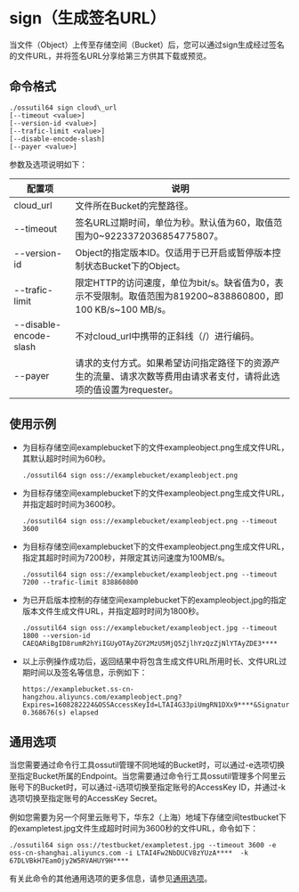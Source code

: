 # sign（生成签名URL）

当文件（Object）上传至存储空间（Bucket）后，您可以通过sign生成经过签名的文件URL，并将签名URL分享给第三方供其下载或预览。

## 命令格式

```
./ossutil64 sign cloud\_url
[--timeout <value>] 
[--version-id <value>] 
[--trafic-limit <value>] 
[--disable-encode-slash] 
[--payer <value>]
```

参数及选项说明如下：

|配置项|说明|
|---|--|
|cloud\_url|文件所在Bucket的完整路径。|
|--timeout|签名URL过期时间，单位为秒。默认值为60，取值范围为0~9223372036854775807。|
|--version-id|Object的指定版本ID。仅适用于已开启或暂停版本控制状态Bucket下的Object。|
|--trafic-limit|限定HTTP的访问速度，单位为bit/s。缺省值为0，表示不受限制。取值范围为819200~838860800，即100 KB/s~100 MB/s。|
|--disable-encode-slash|不对cloud\_url中携带的正斜线（/）进行编码。|
|--payer|请求的支付方式。如果希望访问指定路径下的资源产生的流量、请求次数等费用由请求者支付，请将此选项的值设置为requester。|

## 使用示例

-   为目标存储空间examplebucket下的文件exampleobject.png生成文件URL，其默认超时时间为60秒。

    ```
    ./ossutil64 sign oss://examplebucket/exampleobject.png
    ```

-   为目标存储空间examplebucket下的文件exampleobject.png生成文件URL，并指定超时时间为3600秒。

    ```
    ./ossutil64 sign oss://examplebucket/exampleobject.png --timeout 3600
    ```

-   为目标存储空间examplebucket下的文件exampleobject.png生成文件URL，指定其超时时间为7200秒，并限定其访问速度为100MB/s。

    ```
    ./ossutil64 sign oss://examplebucket/exampleobject.png --timeout 7200 --trafic-limit 838860800
    ```

-   为已开启版本控制的存储空间examplebucket下的exampleobject.jpg的指定版本文件生成文件URL，并指定超时时间为1800秒。

    ```
    ./ossutil64 sign oss://examplebucket/exampleobject.jpg --timeout 1800 --version-id  CAEQARiBgID8rumR2hYiIGUyOTAyZGY2MzU5MjQ5ZjlhYzQzZjNlYTAyZDE3****
    ```

-   以上示例操作成功后，返回结果中将包含生成文件URL所用时长、文件URL过期时间以及签名等信息，示例如下：

    ```
    https://examplebucket.ss-cn-hangzhou.aliyuncs.com/exampleobject.png?Expires=1608282224&OSSAccessKeyId=LTAI4G33piUmgRN1DXx9****&Signature=jo4%2FGykfuc1A4fvyvKRpRyymYH****
    0.368676(s) elapsed
    ```


## 通用选项

当您需要通过命令行工具ossutil管理不同地域的Bucket时，可以通过-e选项切换至指定Bucket所属的Endpoint。当您需要通过命令行工具ossutil管理多个阿里云账号下的Bucket时，可以通过-i选项切换至指定账号的AccessKey ID，并通过-k选项切换至指定账号的AccessKey Secret。

例如您需要为另一个阿里云账号下，华东2（上海）地域下存储空间testbucket下的exampletest.jpg文件生成超时时间为3600秒的文件URL，命令如下：

```
./ossutil64 sign oss://testbucket/exampletest.jpg --timeout 3600 -e oss-cn-shanghai.aliyuncs.com -i LTAI4Fw2NbDUCV8zYUzA****  -k 67DLVBkH7EamOjy2W5RVAHUY9H****
```

有关此命令的其他通用选项的更多信息，请参见[通用选项](/intl.zh-CN/常用工具/命令行工具ossutil/查看选项.md)。

